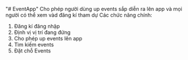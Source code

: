 "# EventApp" 
Cho phép người dùng up events sắp diễn ra lên app và mọi người có thể xem vàd đăng kí tham dự
Các chức năng chính:
1. Đăng kí đăng nhập
2. Định vị vị trí đang đứng
3. Cho phép up events lên app
4. Tìm kiếm events 
5. Đặt chỗ Events
 
